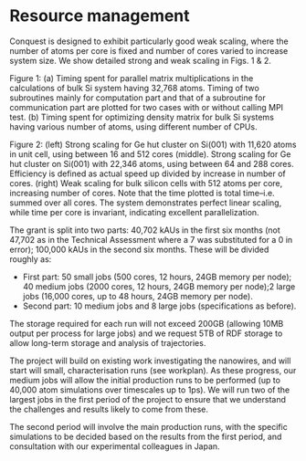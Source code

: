 # Resource management
Conquest is designed to exhibit particularly good weak scaling, where the number
of atoms per core is fixed and number of cores varied to increase system size.
We show detailed strong and weak scaling in Figs. 1 & 2.

Figure 1: (a) Timing spent for parallel matrix multiplications in the
calculations of bulk Si system having 32,768 atoms. Timing of two subroutines
mainly for computation part and that of a subroutine for communication part are
plotted for two cases with or without calling MPI test. (b) Timing spent for
optimizing density matrix for bulk Si systems having various number of atoms,
using different number of CPUs.

Figure 2: (left) Strong scaling for Ge hut cluster on Si(001) with 11,620 atoms
in unit cell, using between 16 and 512 cores (middle). Strong scaling for Ge hut
cluster on Si(001) with 22,346 atoms, using between 64 and 288 cores. Efficiency
is defined as actual speed up divided by increase in number of cores. (right)
Weak scaling for bulk silicon cells with 512 atoms per core, increasing number
of cores. Note that the time plotted is total time–i.e. summed over all cores.
The system demonstrates perfect linear scaling, while time per core is
invariant, indicating excellent parallelization.

The grant is split into two parts: 40,702 kAUs in the first six months (not
47,702 as in the Technical Assessment where a 7 was substituted for a 0 in
error); 100,000 kAUs in the second six months.  These will be divided roughly
as:
   * First part: 50 small jobs (500 cores, 12 hours, 24GB memory per node); 40 medium
jobs (2000 cores, 12 hours, 24GB memory per node);2 large jobs (16,000 cores, up
to 48 hours, 24GB memory per node).
   * Second part: 10 medium jobs and 8 large jobs (specifications as before).

The storage required for each run will not exceed 200GB (allowing 10MB output
per process for large jobs) and we request 5TB of RDF storage to allow long-term
storage and analysis of trajectories.

The project will build on existing work investigating the nanowires, and will
start will small, characterisation runs (see workplan).  As these progress, our
medium jobs will allow the initial production runs to be performed (up to 40,000
atom simulations over timescales up to 1ps).  We will run two of the largest
jobs in the first period of the project to ensure that we understand the
challenges and results likely to come from these.

The second period will involve the main production runs, with the specific
simulations to be decided based on the results from the first period, and
consultation with our experimental colleagues in Japan.
